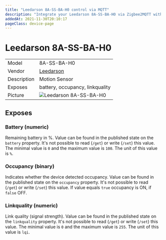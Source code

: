 ```yaml
---
title: "Leedarson 8A-SS-BA-H0 control via MQTT"
description: "Integrate your Leedarson 8A-SS-BA-H0 via Zigbee2MQTT with whatever smart home infrastructure you are using without the vendor's bridge or gateway."
addedAt: 2021-11-30T20:10:17
pageClass: device-page
---
```


<!-- !!!! -->
<!-- ATTENTION: This file is auto-generated through docgen! -->
<!-- You can only edit the "Notes"-Section between the two comment lines "Notes BEGIN" and "Notes END". -->
<!-- Do not use h1 or h2 heading within "## Notes"-Section. -->
<!-- !!!! -->

# Leedarson 8A-SS-BA-H0

|     |     |
|-----|-----|
| Model | 8A-SS-BA-H0  |
| Vendor  | [Leedarson](/supported-devices/#v=Leedarson)  |
| Description | Motion Sensor |
| Exposes | battery, occupancy, linkquality |
| Picture | ![Leedarson 8A-SS-BA-H0](https://www.zigbee2mqtt.io/images/devices/8A-SS-BA-H0.jpg) |


<!-- Notes BEGIN: You can edit here. Add "## Notes" headline if not already present. -->


<!-- Notes END: Do not edit below this line -->



## Exposes

### Battery (numeric)
Remaining battery in %.
Value can be found in the published state on the `battery` property.
It's not possible to read (`/get`) or write (`/set`) this value.
The minimal value is `0` and the maximum value is `100`.
The unit of this value is `%`.

### Occupancy (binary)
Indicates whether the device detected occupancy.
Value can be found in the published state on the `occupancy` property.
It's not possible to read (`/get`) or write (`/set`) this value.
If value equals `true` occupancy is ON, if `false` OFF.

### Linkquality (numeric)
Link quality (signal strength).
Value can be found in the published state on the `linkquality` property.
It's not possible to read (`/get`) or write (`/set`) this value.
The minimal value is `0` and the maximum value is `255`.
The unit of this value is `lqi`.

